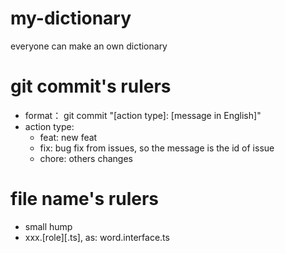 # my-dictionary
everyone can make an own dictionary


# git commit's rulers
- format： git commit "[action type]: [message in English]"
- action type:
    - feat: new feat
    - fix: bug fix from issues, so the message is the id of issue
    - chore: others changes

# file name's rulers
- small hump
- xxx.[role][.ts], as: word.interface.ts